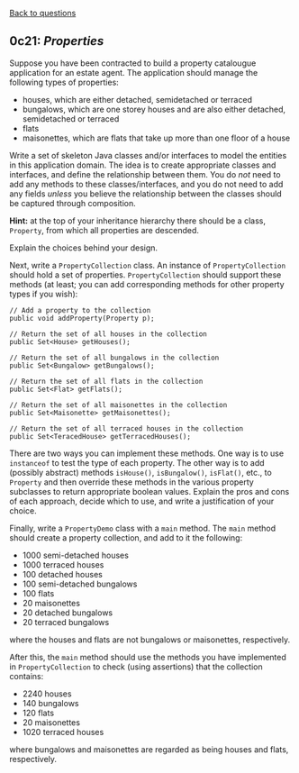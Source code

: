 [Back to questions](../../README.md)

## 0c21: *Properties*

Suppose you have been contracted to build a property catalougue application
for an estate agent.  The application should manage the following types of properties:

* houses, which are either detached, semidetached or terraced
* bungalows, which are one storey houses and are also either detached, semidetached or terraced
* flats
* maisonettes, which are flats that take up more than one floor of a house

Write a set of skeleton Java classes and/or interfaces to model the entities in this
application domain.  The idea is to create appropriate classes and interfaces, and define the
relationship between them.  You do *not* need to add any methods to these classes/interfaces,
and you do not need to add any fields *unless* you believe the relationship between the
classes should be captured through composition.

**Hint:** at the top of your inheritance hierarchy there should be a class, `Property`,
from which all properties are descended.

Explain the choices behind your design.

Next, write a `PropertyCollection` class.  An instance of `PropertyCollection` should
hold a set of properties.  `PropertyCollection` should support these methods (at least; you can add
corresponding methods for other property types if you wish):

```
// Add a property to the collection
public void addProperty(Property p);

// Return the set of all houses in the collection
public Set<House> getHouses();

// Return the set of all bungalows in the collection
public Set<Bungalow> getBungalows();

// Return the set of all flats in the collection
public Set<Flat> getFlats();

// Return the set of all maisonettes in the collection
public Set<Maisonette> getMaisonettes();

// Return the set of all terraced houses in the collection
public Set<TeracedHouse> getTerracedHouses();
```

There are two ways you can implement these methods.  One way is to use `instanceof`
to test the type of each property.  The other way is to add (possibly abstract) methods `isHouse()`, `isBungalow()`,
`isFlat()`, etc., to `Property` and then override these methods in the various property subclasses
to return appropriate boolean values.  Explain the pros and cons of each approach, decide which to use, and write a justification
of your choice.

Finally, write a `PropertyDemo` class with a `main` method.
The `main` method should create a property collection, and add to it
the following:

* 1000 semi-detached houses
* 1000 terraced houses
* 100 detached houses
* 100 semi-detached bungalows
* 100 flats
* 20 maisonettes
* 20 detached bungalows
* 20 terraced bungalows

where the houses and flats are not bungalows or maisonettes, respectively.

After this, the `main` method should use the methods you have
implemented in `PropertyCollection` to check (using assertions) that the collection
contains:

* 2240 houses
* 140 bungalows
* 120 flats
* 20 maisonettes
* 1020 terraced houses

where bungalows and maisonettes are regarded as being houses and flats,
respectively.